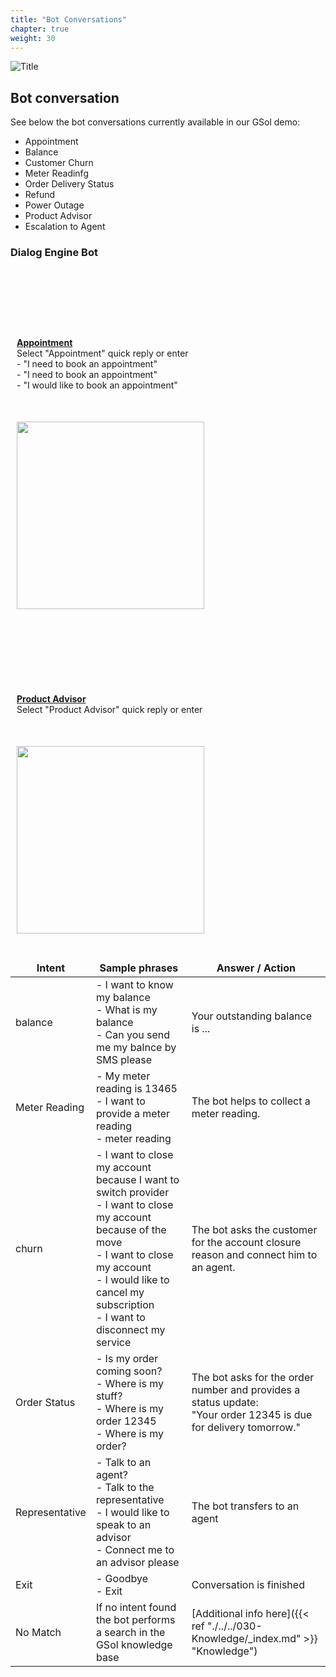 ```yaml
---
title: "Bot Conversations"
chapter: true
weight: 30
---
```


<style>
td, th {
   border: none!important;
}
.row {
    display: flex;
    flex-wrap: wrap;
    margin-right: -15px;
    margin-left: -15px;
}

/* Extra small devices (phones, 600px and down) */
@media only screen and (max-width: 600px) {
    .col {
        flex: 0 0 100%;
        max-width: 100%;
        padding: 25px;
    }
}
/* Small devices (portrait tablets and large phones, 600px and up) */
@media only screen and (min-width: 600px) {
    .col {
        flex: 0 0 100%;
        max-width: 100%;
        padding: 25px;
    }
}
/* Medium devices (landscape tablets, 768px and up) */
@media only screen and (min-width: 768px) {
    .col {
        flex: 0 0 100%;
        max-width: 100%;
        padding: 25px;
    }
}
/* Large devices (laptops/desktops, 992px and up) */
@media only screen and (min-width: 992px) {
    .col {
        flex: 0 0 50%;
        max-width: 50%;
        padding: 10px 25px;
    }
}
/* Extra large devices (large laptops and desktops, 1200px and up) */
@media only screen and (min-width: 1200px) {
    .col {
        flex: 0 0 50%;
        max-width: 50%;
        padding: 10px 25px;
    }
}

</style>

![Title](/images/WebM.PNG)

## Bot conversation

See below the bot conversations currently available in our GSol demo:

- Appointment
- Balance
- Customer Churn
- Meter Readinfg
- Order Delivery Status
- Refund
- Power Outage
- Product Advisor
- Escalation to Agent

### Dialog Engine Bot


<div class="row">
  <div class="col">
    <br><br><br><br><br><b><u>Appointment</u></b><br>
    Select "Appointment" quick reply or enter
    <br>- "I need to book an appointment"
    <br>- "I need to book an appointment"
    <br>- "I would like to book an appointment"


  </div>
  <div class="col">
  <img height="300px" src="/images/gsol-msg-appt.gif">
  <!-- ![Alt Text](../img/folder/blah.jpg) -->
  </div>
</div>

<div class="row">
  <div class="col">
    <br><br><br><br><br><b><u>Product Advisor</u></b><br>
    Select "Product Advisor" quick reply or enter
  </div>
  <div class="col">
  <img height="300px" src="/images/gsol-msg-pa.gif">
  <!-- ![Alt Text](../img/folder/blah.jpg) -->
  </div>
</div>

| Intent      | Sample phrases | Answer / Action|
|-------------|-----------------|-------------------|
| balance | - I want to know my balance<br>- What is my balance<br>- Can you send me my balnce by SMS please | Your outstanding balance is ... |
| Meter Reading | - My meter reading is 13465<br>- I want to provide a meter reading<br>- meter reading | The bot helps to collect a meter reading. |
| churn | - I want to close my account because I want to<br>switch provider<br>- I want to close my account because of the move<br>- I want to close my account<br>- I would like to cancel my subscription<br>- I want to disconnect my service | The bot asks the customer for the account closure reason and connect him to an agent.|
| Order Status | - Is my order coming soon? <br> - Where is my stuff?<br>- Where is my order 12345<br>- Where is my order?<br> |  The bot asks for the order number and provides a status update:<br>"Your order 12345 is due for delivery tomorrow."|
| Representative | - Talk to an agent? <br> - Talk to the representative<br>- I would like to speak to an advisor<br>- Connect me to an advisor please<br> |  The bot transfers to an agent |
| Exit | - Goodbye <br> - Exit |  Conversation is finished |
| No Match |  If no intent found the bot performs a search in the GSol knowledge base | [Additional info here]({{< ref "./../../030-Knowledge/_index.md" >}} "Knowledge")  |
